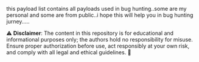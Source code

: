 this payload list contains all payloads used in bug hunting..some are my personal and some are from public..i hope this will help you in bug hunting jurney.....

⚠️ **Disclaimer**: The content in this repository is for educational and informational purposes only; the authors hold no responsibility for misuse. Ensure proper authorization before use, act responsibly at your own risk, and comply with all legal and ethical guidelines. 🚀

